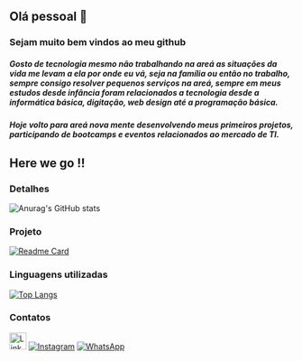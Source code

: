 ## Olá pessoal 👋

### Sejam muito bem vindos ao meu github

##### Gosto de tecnologia mesmo não trabalhando na areá as situações da vida me levam a ela por onde eu vá, seja na família ou então no trabalho, sempre consigo resolver pequenos serviços na areá, sempre em meus estudos desde infância foram relacionados a tecnologia desde a informática básica, digitação, web design até a programação básica.
##### Hoje volto para areá nova mente desenvolvendo meus primeiros projetos, participando de bootcamps e eventos relacionados ao mercado de TI.

## Here we go !!

### Detalhes
![Anurag's GitHub stats](https://github-readme-stats.vercel.app/api?username=kaiohenrique1&show_icons=true&theme=radical)

### Projeto
[![Readme Card](https://github-readme-stats.vercel.app/api/pin/?username=kaiohenrique1&repo=Tik-tok-clone)](https://github.com/anuraghazra/github-readme-stats)

### Linguagens utilizadas
[![Top Langs](https://github-readme-stats.vercel.app/api/top-langs/?username=kaiohenrique1)](https://github.com/anuraghazra/github-readme-stats)

### Contatos
[<img src='https://img.shields.io/badge/Linkedin-0077b5?style=for=the=badge&logo=linkedin&logoColor=white' alt='Linkedin' height='30'>](https://www.linkedin.com/in/kaio-henrique-567240181/) [![Instagram](https://img.shields.io/badge/Instagram-E4405F?style=for-the-badge&logo=instagram&logoColor=white)](https://www.instagram.com/(@eusoukaio)) [![WhatsApp](https://img.shields.io/badge/WhatsApp-25D366?style=for-the-badge&logo=whatsapp&logoColor=white)](https://wa.me/55(11977392277))
